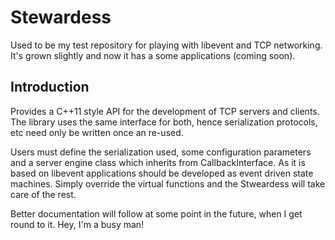 
# Stewardess

Used to be my test repository for playing with libevent and TCP networking.
It's grown slightly and now it has a some applications (coming soon).

## Introduction

Provides a C++11 style API for the development of TCP servers and clients. The library uses the same interface for both, hence serialization protocols, etc need only be written once an re-used.

Users must define the serialization used, some configuration parameters and a server engine class which inherits from CallbackInterface.
As it is based on libevent applications should be developed as event driven state machines. Simply override the virtual functions and the Stweardess will take care of the rest.

Better documentation will follow at some point in the future, when I get round to it. Hey, I'm a busy man!


